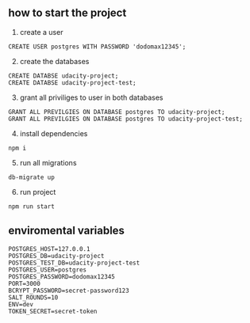 ## how to start the project

1. create a user

```
CREATE USER postgres WITH PASSWORD 'dodomax12345';
```

2. create the databases

```
CREATE DATABSE udacity-project;
CREATE DATABSE udacity-project-test;
```

3. grant all priviliges to user in both databases

```
GRANT ALL PREVILGIES ON DATABASE postgres TO udacity-project;
GRANT ALL PREVILGIES ON DATABASE postgres TO udacity-project-test;
```

4. install dependencies

```
npm i
```

5. run all migrations

```
db-migrate up
```

6. run project

```
npm run start
```


## enviromental variables
```
POSTGRES_HOST=127.0.0.1
POSTGRES_DB=udacity-project
POSTGRES_TEST_DB=udacity-project-test
POSTGRES_USER=postgres
POSTGRES_PASSWORD=dodomax12345
PORT=3000
BCRYPT_PASSWORD=secret-password123
SALT_ROUNDS=10
ENV=dev
TOKEN_SECRET=secret-token
```